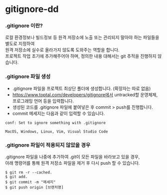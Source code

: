 # gitignore-dd



### .gitignore 이란?

로컬 환경정보나 빌드정보 등 원격 저장소에 노출 또는 관리되지 말아야 하는 파일들을 별도로 지정하여\
원격 저장소에 실수로 올라가지 않도록 도와주는 역할을 합니다.\
프로젝트 작업 초기에 추가해주어야 하며, 정의한 내용 대해서는 git 추적을 진행하지 않습니다.

### .gitignore 파일 생성

* .gitignore 파일을 프로젝트 최상단 폴더에 생성합니다. (확장자는 따로 없음)
* https://www.toptal.com/developers/gitignore에서 untracked할 운영체제, 프로그래밍 언어 등을 입력합니다.
* 생성된 코드를 .gitignore 파일에 붙여넣은 후 commit > push를 진행합니다.
* commit 메세지는 다음과 같이 입력할 수 있습니다.

```
conf: Set to ignore something with .gitignore

MacOS, Windows, Linux, Vim, Visual Studio Code
```

### .gitignore 파일이 적용되지 않았을 경우

.gitignore 파일을 나중에 추가하여 .git이 모든 파일을 바라보고 있을 경우,\
아래 명령어를 통해 원격 저장소 파일을 제거 후 다시 push 할 수 있습니다.

```
$ git rm -r --cached.
$ git add.
$ git commit -m "메세지"
$ git push origin [브랜치명]
```
